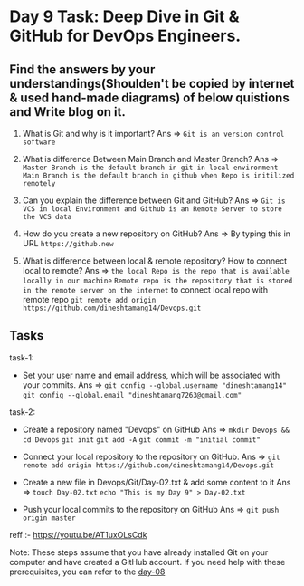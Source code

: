 # Day 9 Task: Deep Dive in Git & GitHub for DevOps Engineers.

## Find the answers by your understandings(Shoulden't be copied by internet & used hand-made diagrams)  of below quistions and Write blog on it.
1) What is Git and why is it important?
Ans => `Git is an version control software`

2) What is difference Between Main Branch and Master Branch?
Ans => `Master Branch is the default branch in git in local environment`
        `Main Branch is the default branch in github when Repo is initilized remotely`

3) Can you explain the difference between Git and GitHub?
Ans => `Git is VCS in local Environment and Github is an Remote Server to store the VCS data`

4) How do you create a new repository on GitHub?
Ans => By typing this in URL `https://github.new`

5) What is difference between local & remote repository? How to connect local to remote? 
Ans => `the local Repo is the repo that is available locally in our machine`
        `Remote repo is the repository that is stored in the remote server on the internet`
        to connect local repo with remote repo `git remote add origin https://github.com/dineshtamang14/Devops.git`

## Tasks
task-1: 
- Set your user name and email address, which will be associated with your commits.
Ans => `git config --global.username "dineshtamang14"`
        `git config --global.email "dineshtamang7263@gmail.com"`

task-2: 
- Create a repository named "Devops" on GitHub
Ans => `mkdir Devops && cd Devops`
        `git init`
        `git add -A`
        `git commit -m "initial commit"`

- Connect your local repository to the repository on GitHub.
Ans => `git remote add origin https://github.com/dineshtamang14/Devops.git`

- Create a new file in Devops/Git/Day-02.txt & add some content to it
Ans => `touch Day-02.txt`
        `echo "This is my Day 9" > Day-02.txt`

- Push your local commits to the repository on GitHub
Ans => `git push origin master`

reff :- https://youtu.be/AT1uxOLsCdk


Note: These steps assume that you have already installed Git on your computer and have created a GitHub account. If you need help with these prerequisites, you can refer to the [day-08](https://github.com/LondheShubham153/90DaysOfDevOps/blob/ee7c53f276edb02a85a97282027028295be17c04/2023/day08/tasks.md)

